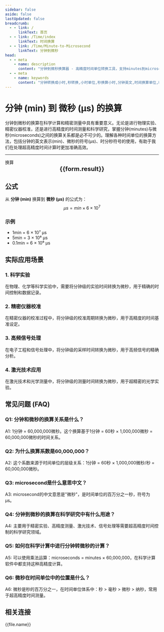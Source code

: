 ```yaml
---
sidebar: false
aside: false
lastUpdated: false
breadcrumb:
  - - link: /
      linkText: 首页
  - - link: /Time/index
      linkText: 时间换算
  - - link: /Time/Minute-to-Microsecond
      linkText: 分钟到微秒
head:
  - - meta
    - name: description
      content: "分钟到微秒换算器 - 高精度时间单位转换工具，支持minutes到microseconds的快速换算。提供分钟(min)、微秒(μs)等时间单位的换算关系，适用于科学计算、精密测量等场景。在线时间换算器，支持时分秒符号转换。"
  - - meta
    - name: keywords
      content: "分钟转换成小时,秒转换,小时单位,秒换算小时,分钟英文,时间换算单位,时间换算器在线使用,时分秒符号,分秒,分钟换算小时,minutes是什么意思中文,分秒符号,分钟转小时,分钟的缩写,min是分钟吗,分钟单位,分钟的英文,时间单位换算,时间计算器在线计算分钟,时间转换器,分钟缩写,小时,分钟英文,时间换算,mins,秒,minute,minutes,min,微秒,microsecond,μs,科学计算"
---
```

# 分钟 (min) 到 微秒 (μs) 的换算

分钟到微秒的换算在科学计算和精密测量中具有重要意义。无论是进行物理实验、精密仪器校准，还是进行高精度的时间测量和科学研究，掌握分钟(minutes)与微秒(microseconds)之间的换算关系都是必不可少的。理解各种时间单位的换算方法，包括分钟的英文表示(min)、微秒的符号(μs)、时分秒符号的使用，有助于我们在处理超高精度时间计算时更加准确高效。

---
<script setup>
import { onMounted, reactive, inject, ref } from 'vue'
import { NButton,NForm ,NFormItem,NInput,NInputNumber,NSelect,NCard,useMessage,NGrid ,NGi  } from 'naive-ui'
import { defineClientComponent } from 'vitepress'
import { Time } from '../files';
const seoKey = [
  '分钟转换成小时', '秒转换', '小时单位', '秒换算小时', '分钟英文',
  '时间换算单位', '时间换算器在线使用', '时分秒符号', '分秒', '分钟换算小时',
  'minutes是什么意思中文', '分秒符号', '分钟转小时', '分钟的缩写', 'min是分钟吗',
  '分钟单位', '分钟的英文', '时间单位换算', '时间计算器在线计算分钟', '时间转换器',
  '分钟缩写', '小时', '分钟英文', '时间换算', 'mins', '秒', 'minute', 'minutes', 'min',
  '微秒', 'microsecond', 'μs', '科学计算', '精密测量', '分钟到微秒'
]
const convert = inject('convert')

const form = reactive({
  number: null,
  result: '',
  title: '分钟到微秒换算器'
})

const convertHandler = () => {
  if (form.number !== null && !isNaN(form.number)) {
    const convertedValue = parseFloat(form.number) * 60000000
    form.result = `${form.number}min = ${convertedValue.toFixed(0)}μs`
  } else {
    form.result = '请输入有效的数值。'
  }
}
</script>

<n-form size="large" :model="form">
  <n-form-item label="分钟 (min)">
    <n-input-number v-model:value="form.number" placeholder="输入分钟" style="width: 100%" />
  </n-form-item>
  <n-form-item>
    <n-button type="info" @click="convertHandler" block>换算</n-button>
  </n-form-item>
</n-form>

<n-card :title="form.title" size="small" embedded :bordered="false" hoverable>
  <div  style="text-align:center;font-size:20px;">
    <strong>{{form.result}}</strong>
  </div>
  <template #footer>
    <div style="font-size: 12px; color: #666; margin-top: 10px;">
      <span v-for="(keyword, index) in seoKey" :key="index">
        {{ keyword }}<span v-if="index < seoKey.length - 1">, </span>
      </span>
    </div>
  </template>
</n-card>

## 公式

从 **分钟 (min)** 换算到 **微秒 (μs)** 的公式为：
$$ \mu s = min \times 6 \times 10^{7} $$

### 示例
- 1min = 6 × 10⁷ μs
- 5min = 3 × 10⁸ μs
- 0.1min = 6 × 10⁶ μs

## 实际应用场景

### 1. 科学实验
在物理、化学等科学实验中，需要将分钟级的实验时间转换为微秒，用于精确的时间控制和数据记录。

### 2. 精密仪器校准
在精密仪器的校准过程中，将分钟级的校准周期转换为微秒，用于高精度的时间基准设定。

### 3. 高频信号处理
在电子工程和信号处理中，将分钟级的采样时间转换为微秒，用于高频信号的精确分析。

### 4. 激光技术应用
在激光技术和光学测量中，将分钟级的测量时间转换为微秒，用于超精密的光学实验。

## 常见问题 (FAQ)

### Q1: 分钟和微秒的换算关系是什么？
A1: 1分钟 = 60,000,000微秒。这个换算基于1分钟 = 60秒 × 1,000,000微秒 = 60,000,000微秒的时间关系。

### Q2: 为什么换算系数是60,000,000？
A2: 这个系数来源于时间单位的层级关系：1分钟 = 60秒 × 1,000,000微秒/秒 = 60,000,000微秒。

### Q3: microsecond是什么意思中文？
A3: microsecond的中文意思是"微秒"，是时间单位的百万分之一秒，符号为μs。

### Q4: 分钟到微秒的换算在科学研究中有什么用途？
A4: 主要用于精密实验、高精度测量、激光技术、信号处理等需要超高精度时间控制的科学研究领域。

### Q5: 如何在科学计算中进行分钟转微秒的计算？
A5: 可以使用乘法运算：microseconds = minutes × 60,000,000，在科学计算软件中都支持这种高精度计算。

### Q6: 微秒在时间单位中的位置是什么？
A6: 微秒是秒的百万分之一，在时间单位体系中：秒 > 毫秒 > 微秒 > 纳秒，常用于超高精度时间测量。

## 相关连接
<n-grid x-gap="12" :cols="2">
  <n-gi v-for="(file, index) in Time" :key="index">
    <n-button
      text
      tag="a"
      :href="file.path"
      type="info"
    >
      {{file.name}}
    </n-button>
  </n-gi>
</n-grid>